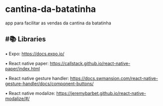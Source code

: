 # cantina-da-batatinha
app para facilitar as vendas da cantina da batatinha

#📚 Libraries
--------------
• Expo: https://docs.expo.io/

• React native paper: https://callstack.github.io/react-native-paper/index.html

• React native gesture handler: https://docs.swmansion.com/react-native-gesture-handler/docs/component-buttons/

• React native modalize: https://jeremybarbet.github.io/react-native-modalize/#/
